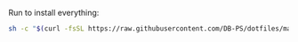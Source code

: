 Run to install everything:

```bash
sh -c "$(curl -fsSL https://raw.githubusercontent.com/DB-PS/dotfiles/main/init.sh)"
```

